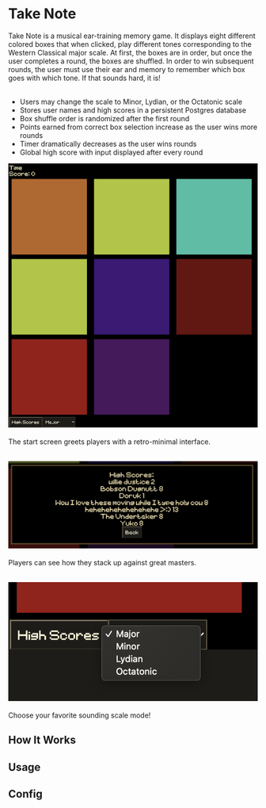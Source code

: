 # Take Note
Take Note is a musical ear-training memory game. It displays eight different colored boxes that when clicked, play different tones corresponding to the Western Classical major scale. At first, the boxes are in order, but once the user completes a round, the boxes are shuffled. In order to win subsequent rounds, the user must use their ear and memory to remember which box goes with which tone. If that sounds hard, it is!
<br>
<br>
* Users may change the scale to Minor, Lydian, or the Octatonic scale
* Stores user names and high scores in a persistent Postgres database
* Box shuffle order is randomized after the first round
* Points earned from correct box selection increase as the user wins more rounds
* Timer dramatically decreases as the user wins rounds
* Global high score with input displayed after every round

![Start screen](/images/start-screen.png?raw=true "Start screen")
<br>
<br>
The start screen greets players with a retro-minimal interface.
<br>
<br>

![High scores](/images/high-scores.png?raw=true "High scores")
<br>
<br>
Players can see how they stack up against great masters.
<br>
<br>

![Scale modes](/images/scale-modes.png?raw=true "Scale modes")
<br>
<br>
Choose your favorite sounding scale mode!

## How It Works

## Usage

## Config

